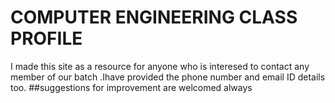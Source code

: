 # COMPUTER ENGINEERING CLASS PROFILE

I made this site as a resource for anyone who is interesed to contact any member of our batch .Ihave provided the phone number and email ID details too.
##suggestions for improvement are welcomed always
